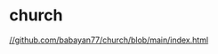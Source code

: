 # church
[//github.com/babayan77/church/blob/main/index.html
](https://github.com/babayan77/church/blob/main/index.html)
